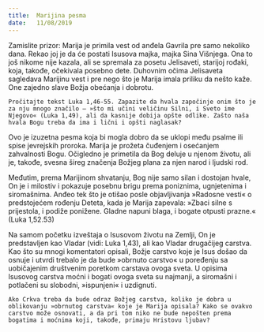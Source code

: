 ```yaml
---
title:  Marijina pesma
date:   11/08/2019
---
```


Zamislite prizor: Marija je primila vest od anđela Gavrila pre samo nekoliko dana. Rekao joj je da će postati Isusova majka, majka Sina Višnjega. Ona to još nikome nije kazala, ali se spremala za posetu Jelisaveti, starijoj rođaki, koja, takođe, očekivala posebno dete. Duhovnim očima Jelisaveta sagledava Marijinu vest i pre nego što je Marija imala priliku da nešto kaže. One zajedno slave Božja obećanja i dobrotu.

`Pročitajte tekst Luka 1,46-55. Zapazite da hvala započinje onim što je za nju mnogo značilo – »što mi učini veličinu Silni, i Sveto ime Njegovo« (Luka 1,49), ali da kasnije dobija opšte odlike. Zašto naša hvala Bogu treba da ima i lični i opšti naglasak?`

Ovo je izuzetna pesma koja bi mogla dobro da se uklopi među psalme ili spise jevrejskih proroka. Marija je prožeta čuđenjem i osećanjem zahvalnosti Bogu. Očigledno je primetila da Bog deluje u njenom životu, ali je, takođe, svesna šireg značenja Božjeg plana za njen narod i ljudski rod.

Međutim, prema Marijinom shvatanju, Bog nije samo silan i do­stojan hvale, On je i milostiv i pokazuje posebnu brigu prema poniznima, ugnjetenima i siromašnima. Anđeo tek što je otišao posle objavljivanja »Radosne vesti« o predstojećem rođenju Deteta, kada je Marija zapevala: »Zbaci silne s prijestola, i podiže ponižene. Gladne napuni blaga, i bogate otpusti prazne.« (Luka 1,52.53)

Na samom početku izveštaja o Isusovom životu na Zemlji, On je predstavljen kao Vladar (vidi: Luka 1,43), ali kao Vladar drugačijeg carstva. Kao što su mnogi komentatori opisali, Božje carstvo koje je Isus došao da osnuje i utvrdi trebalo je da bude »obrnuto carstvo« u poređenju sa uobičajenim društvenim poretkom carstava ovoga sveta. U opisima Isusovog carstva moćni i bogati ovoga sveta su najmanji, a siromašni i potlačeni su slobodni, »ispunjeni« i uzdignuti.

`Ako Crkva treba da bude odraz Božjeg carstva, koliko je dobra u oblikovanju »obrnutog carstva« koje je Marija opisala? Kako se ovakvo carstvo može osnovati, a da pri tom niko ne bude nepošten prema bogatima i moćnima koji, takođe, primaju Hri­stovu ljubav? `

